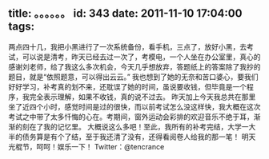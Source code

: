 title: 。。。。。。
id: 343
date: 2011-11-10 17:04:00
tags:
---

 两点四十几，我把小黑进行了一次系统备份，看手机，三点了，放好小黑，去考试，可以说是清考，昨天已经去过一次了，考模电，一个人坐在办公室里，真心的感谢刘老师，给了我这么多次机会，今天几乎想放弃，答题纸上的答案除了我抄的题目，就是“依照题意，可以得出云云。”
    我也想到了她的无奈和苦口婆心，要我们好好学习，补考真的划不来，还耽误了她的时间，虽说要收钱，但毕竟是一个程序，我完全表示理解，如果不收钱，真的说不过去。
    昨天加上今天我总共在那里坐了近四个小时，感觉时间是过的很快，而以前考试怎么没这样快，我大概在这次考试之中带了太多忏悔的心在。考期间，窗外运动会彩排的欢迎音乐不绝于耳，渐渐的刻在了我的记忆里。
   大概说这么多吧！至此，我所有的补考完结，大学一大半的债务算是有个了结，至于我还清了没有，还得看阅卷人给我的那一笔！
    明天光棍节，呵呵！娱乐一下！
    Twitter：@tencrance